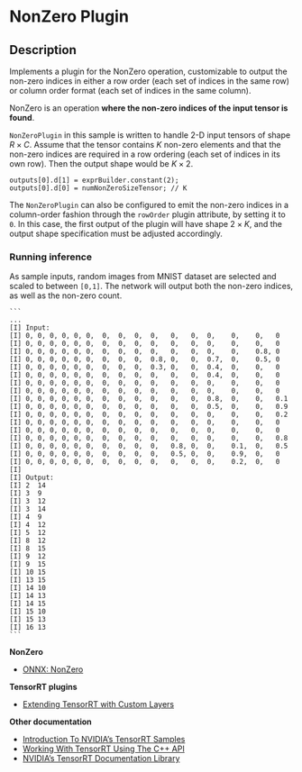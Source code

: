 # NonZero Plugin

## Description

Implements a plugin for the NonZero operation, customizable to output the non-zero indices in
either a row order (each set of indices in the same row) or column order format (each set of indices in the same column).

NonZero is an operation **where the non-zero indices of the input tensor is found**. 

`NonZeroPlugin` in this sample is written to handle 2-D input tensors of shape $R \times C$. Assume that the tensor contains $K$ non-zero elements and that the
non-zero indices are required in a row ordering (each set of indices in its own row). Then the output shape would be $K \times 2$.

```
outputs[0].d[1] = exprBuilder.constant(2);
outputs[0].d[0] = numNonZeroSizeTensor; // K 
```

The `NonZeroPlugin` can also be configured to emit the non-zero indices in a column-order fashion through the `rowOrder` plugin attribute, by setting it to `0`.
In this case, the first output of the plugin will have shape $2 \times K$, and the output shape specification must be adjusted accordingly.


### Running inference

As sample inputs, random images from MNIST dataset are selected and scaled to between `[0,1]`. The network will output both the non-zero indices, as well as the non-zero count.

	```
	...
	[I] Input:
	[I] 0, 0, 0, 0, 0, 0,  0,  0,  0,  0,   0,   0,  0,    0,    0,   0
	[I] 0, 0, 0, 0, 0, 0,  0,  0,  0,  0,   0,   0,  0,    0,    0,   0
	[I] 0, 0, 0, 0, 0, 0,  0,  0,  0,  0,   0,   0,  0,    0,    0.8, 0
	[I] 0, 0, 0, 0, 0, 0,  0,  0,  0,  0.8, 0,   0,  0.7,  0,    0.5, 0
	[I] 0, 0, 0, 0, 0, 0,  0,  0,  0,  0.3, 0,   0,  0.4,  0,    0,   0
	[I] 0, 0, 0, 0, 0, 0,  0,  0,  0,  0,   0,   0,  0.4,  0,    0,   0
	[I] 0, 0, 0, 0, 0, 0,  0,  0,  0,  0,   0,   0,  0,    0,    0,   0
	[I] 0, 0, 0, 0, 0, 0,  0,  0,  0,  0,   0,   0,  0,    0,    0,   0
	[I] 0, 0, 0, 0, 0, 0,  0,  0,  0,  0,   0,   0,  0.8,  0,    0,   0.1
	[I] 0, 0, 0, 0, 0, 0,  0,  0,  0,  0,   0,   0,  0.5,  0,    0,   0.9
	[I] 0, 0, 0, 0, 0, 0,  0,  0,  0,  0,   0,   0,  0,    0,    0,   0.2
	[I] 0, 0, 0, 0, 0, 0,  0,  0,  0,  0,   0,   0,  0,    0,    0,   0
	[I] 0, 0, 0, 0, 0, 0,  0,  0,  0,  0,   0,   0,  0,    0,    0,   0
	[I] 0, 0, 0, 0, 0, 0,  0,  0,  0,  0,   0,   0,  0,    0,    0,   0.8
	[I] 0, 0, 0, 0, 0, 0,  0,  0,  0,  0,   0.8, 0,  0,    0.1,  0,   0.5
	[I] 0, 0, 0, 0, 0, 0,  0,  0,  0,  0,   0.5, 0,  0,    0.9,  0,   0
	[I] 0, 0, 0, 0, 0, 0,  0,  0,  0,  0,   0,   0,  0,    0.2,  0,   0
	[I]
	[I] Output:
	[I] 2  14
	[I] 3  9
	[I] 3  12
	[I] 3  14
	[I] 4  9
	[I] 4  12
	[I] 5  12
	[I] 8  12
	[I] 8  15
	[I] 9  12
	[I] 9  15
	[I] 10 15
	[I] 13 15
	[I] 14 10
	[I] 14 13
	[I] 14 15
	[I] 15 10
	[I] 15 13
	[I] 16 13
	```

**NonZero**
- [ONNX: NonZero](https://onnx.ai/onnx/operators/onnx__NonZero.html)

**TensorRT plugins**
- [Extending TensorRT with Custom Layers](https://docs.nvidia.com/deeplearning/tensorrt/developer-guide/index.html#extending)

**Other documentation**
- [Introduction To NVIDIA’s TensorRT Samples](https://docs.nvidia.com/deeplearning/sdk/tensorrt-sample-support-guide/index.html#samples)
- [Working With TensorRT Using The C++ API](https://docs.nvidia.com/deeplearning/sdk/tensorrt-developer-guide/index.html#c_topics)
- [NVIDIA’s TensorRT Documentation Library](https://docs.nvidia.com/deeplearning/sdk/tensorrt-archived/index.html)
